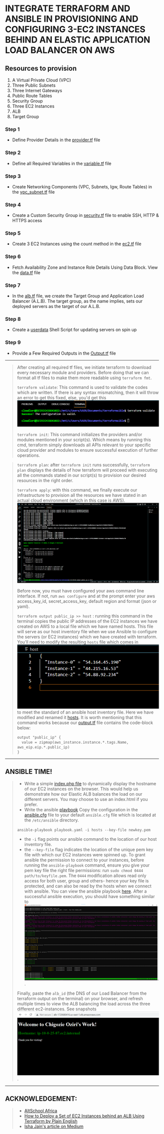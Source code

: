 # INTEGRATE TERRAFORM AND ANSIBLE IN PROVISIONING AND CONFIGURING 3-EC2 INSTANCES BEHIND AN ELASTIC APPLICATION LOAD BALANCER ON AWS
## Resources to provision
1. A Virtual Private Cloud (VPC)
2. Three Public Subnets
3. Three Internet Gateways
4. Public Route Tables
5. Security Group
6. Three EC2 Instances
7. ALB
8. Target Group

### Step 1
- Define Provider Details in the [provider.tf](./provider.tf) file

### Step 2 
- Define all Required Variables in the [variable.tf](./variable.tf) file

### Step 3 
- Create Networking Components (VPC, Subnets, Igw, Route Tables) in the [vpc_subnet.tf](./vpc_subnet.tf) file

### Step 4 
- Create a Custom Security Group in [security.tf](./security.tf) file to enable SSH, HTTP & HTTPS access
  
### Step 5 
- Create 3 EC2 Instances using the count method in the [ec2.tf](./ec2.tf) file

### Step 6 
- Fetch Availability Zone and Instance Role Details Using Data Block. View the [data.tf](./data.tf) file

### Step 7
- In the [alb.tf](./alb.tf) file, we create the Target Group and Application Load Balancer (A.L.B). The target group, as the name implies, sets our deployed servers as the target of our A.L.B.

### Step 8
- Create a [userdata](userdata.sh) Shell Script for updating servers on spin up

### Step 9 
- Provide a Few Required Outputs in the [Output.tf](output.tf) file
------------------------------------------------------------------
> After creating all required tf files, we initiate terraform to download every necessary module and providers. Before doing that we can format all tf files to make them more readable using `terraform fmt`. 
>
> `terraform validate`: This command is used to validate the codes which are written. If there is any syntax mismatching, then it will throw an error to get this fixed, else, you'd get this ![success prompt](./snapshots/tf-val.png)
>
> `terraform init`: This command initializes the providers and/or modules mentioned in your script(s). Which means by running this cmd, terraform simply downloads all APIs relevant to your specific cloud provider and modules to ensure successful execution of further operations.

> `terraform plan`: after `terraform init` runs successfully, `terraform plan` displays the details of how terraform will proceed with executing all the commands stated in our script(s) to provision our desired resources in the right order.
>
> `terraform apply`: with this command, we finally execute our infrastructure to provision all the resources we have stated in an actual cloud environment (which in this case is AWS). ![. . .](./snapshots/tf-apply.png) 
> 
> Before now, you must have configured your aws command line interface. If not, run `aws configure` and at the prompt enter your aws access_key_id, secret_access_key, default region and format (json or yaml).
>
> `terraform output public_ip >> host` : running this command in the terminal copies the public IP addresses of the EC2 instances we have created on AWS to a local file which we have named hosts. This file will serve as our host inventory file when we use Ansible to configure the servers (or EC2 instances) which we have created with terraform. You'll need to modify the resulting `hosts` file which comes in ![json format](./snapshots/host-in-json.png) to meet the standard of an ansible host inventory file. Here we have modified and renamed it [hosts](./hosts). It is worth mentioning that this command works because our [output.tf](./output.tf) file contains the code-block below:
> 
> ```
> output "public_ip" {
>   value = zipmap(aws_instance.instance.*.tags.Name, aws_eip.eip.*.public_ip)
> }
> ``` 
>
-----------------------------------------------------------------------------
## ANSIBLE TIME!
> - Write a simple [index.php file](./index.php) to dynamically display the hostname of our EC2 instances on the browser. This would help us demonstrate how our Elastic ALB balances the load on our different servers. You may choose to use an index.html if you prefer.
> - Write the ansible [playbook](./playbook.yaml)
> Copy the configuration in the [ansible.cfg](./ansible.cfg) file to your default `ansible.cfg` file which is located at the `/etc/ansible` directory.
> 
> `ansible-playbook playbook.yaml -i hosts --key-file newkey.pem`
> - the `-i` flag points our ansible command to the location of our host inventory file.
> - the `--key-file` flag indicates the location of the unique pem key file with which our EC2 instances were spinned up. 
> To grant ansible the permission to connect to your instances, before running the `ansible-playbook` command, ensure you give your pem key file the right file permissions: run `sudo chmod 0444 path/to/keyfile.pem`. 
> The `0444` modification allows read only access for both user, group and others- hence your key file is protected, and can also be read by the hosts when we connect with ansible. 
> You can view the ansible playbook [here](./playbook.yaml). 
> After a successful ansible execution, you should have something similar to ![this](./snapshots/ansible.png).
> 
> Finally, paste the `alb_id` (the DNS of our Load Balancer from the terraform output on the terminal) on your browser, and refresh multiple times to view the ALB balancing the load across the three different ec2-instances. See snapshots ![here](./snapshots/ec2-1.png).
-------------------------------------------------------------------------------
## ACKNOWLEDGEMENT: 
> - [AltSchool Africa](https://www.altschoolafrica.com)
> - [How to Deploy a Set of EC2 Instances behind an ALB Using Terraform by Plain English](https://plainenglish.io/blog/deploy-a-set-of-ec2-instances-behind-an-alb-using-terraform-403fe584f09e)
> - [Isha Jain's article on Medium](https://medium.com/geekculture/the-most-simplified-integration-of-ansible-and-terraform-49f130b9fc8)
> 